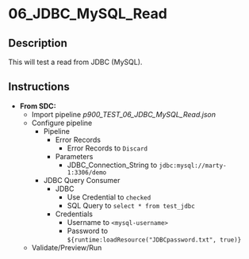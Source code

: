 # 06_JDBC_MySQL_Read

## Description

This will test a read from JDBC (MySQL).

## Instructions

- **From SDC:**
  - Import pipeline *p900_TEST_06_JDBC_MySQL_Read.json*
  - Configure pipeline
    - Pipeline
      - Error Records
        - Error Records to `Discard`
      - Parameters
        - JDBC_Connection_String to `jdbc:mysql://marty-1:3306/demo`
    - JDBC Query Consumer
      - JDBC
        - Use Credential to `checked`
        - SQL Query to `select * from test_jdbc`
      - Credentials
        - Username to `<mysql-username>`
        - Password to `${runtime:loadResource("JDBCpassword.txt", true)}`
  - Validate/Preview/Run
